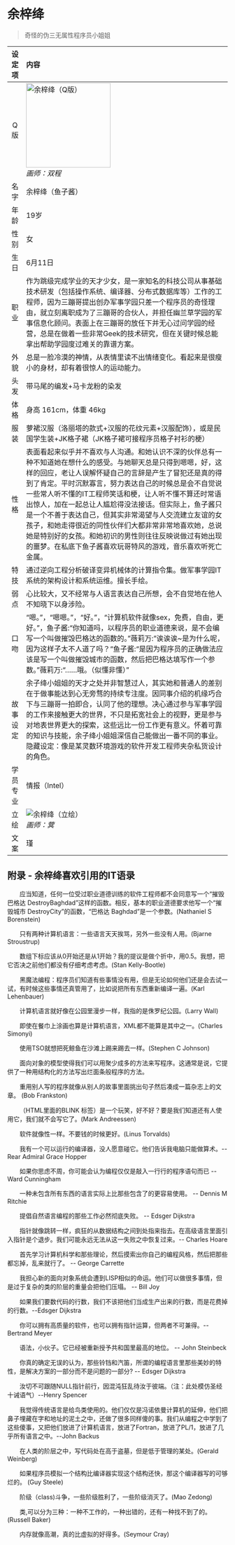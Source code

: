 # 余梓绛
> 奇怪的伪三无属性程序员小姐姐

|设定项|内容|
|:-:|:-|
|Q版|<img src="/img/Q/Q-yuzijiang.png" alt="余梓绛（Q版）" height="193px"><br>*画师：双程*|
|名字|余梓绛（鱼子酱）|
|年龄|19岁|
|性别|女|
|生日|6月11日|
|职业|作为跳级完成学业的天才少女，是一家知名的科技公司从事基础技术研发（包括操作系统、编译器、分布式数据库等）工作的工程师，因为三蹦哥提出创办军事学园只差一个程序员的奇怪理由，就立刻离职成为了三蹦哥的合伙人，并担任幽兰草学园的军事信息化顾问。表面上在三蹦哥的放任下并无心过问学园的经营，总是在做着一些非常Geek的技术研究，但在关键时候总能拿出帮助学园度过难关的靠谱方案。|
|外貌|总是一脸冷漠的神情，从表情里读不出情绪变化。看起来是很瘦小的身材，却有着很惊人的运动能力。|
|头发|带马尾的编发+马卡龙粉的染发|
|体格|身高 161cm，体重 46kg|
|服装|萝裙汉服（洛丽塔的款式+汉服的花纹元素+汉服配饰），或是民国学生装+JK格子裙（JK格子裙可接程序员格子衬衫的梗）|
|性格|表面看起来似乎并不喜欢与人沟通。和她认识不深的伙伴总有一种不知道她在想什么的感受。与她聊天总是只得到嗯嗯，好，这样的回应，老让人误解怀疑自己的言辞是产生了冒犯还是真的得到了肯定。平时沉默寡言，努力表达自己的时候总是会不自觉说一些常人听不懂的IT工程师笑话和梗，让人听不懂不算还时常语出惊人，加在一起总让人尴尬得没法接话。但实际上，鱼子酱只是一个不善于表达自己，但其实非常渴望与人交流建立友谊的女孩子，和她走得很近的同性伙伴们大都非常非常地喜欢她，总说她是特别好的女孩。和她初识的男性则往往反映说做过有她出现的噩梦。在私底下鱼子酱喜欢玩哥特风的游戏，音乐喜欢听死亡金属。|
|特技|通过逆向工程分析破译变异机械体的计算指令集。做军事学园IT系统的架构设计和系统运维。擅长手绘。|
|弱点|心比较大，又不经常与人语言表达自己所想，会不自觉地在他人不知晓下以身涉险。|
|口吻|“嗯。”，“嗯嗯。”，“好。”，“计算机软件就像sex，免费，自由，更好。”，鱼子酱:“你知道吗，以程序员的职业道德来说，是不会编写一个叫做摧毁巴格达的函数的。”薇莉万:”诶诶诶~是为什么呢，因为这样子太不人道了吗？“鱼子酱:“是因为程序员的正确做法应该是写一个叫做摧毁城市的函数，然后把巴格达填写作一个参数。”薇莉万:“……哦。（似懂非懂）”|
|故事设定|余子绛小姐姐的天才之处并非智慧过人，其实她和普通人的差别在于做事能达到心无旁骛的持续专注度。因同事介绍的机缘巧合下与三蹦哥一拍即合，认同了他的理想。决心通过参与军事学园的工作来接触更大的世界，不只是拓宽社会上的视野，更是参与对地表世界更大的探索，这些远比一份工作更有意义。怀着可靠的知识与技能，余子绛小姐姐深信自己能做出一番不同的事业。隐藏设定：像是某灵数环境游戏的软件开发工程师夹杂私货设计的角色。|
|学员专业|情报（Intel）|
|立绘|![余梓绛（立绘）](/img/figure/yuzijiang.png)<br>*画师：蓂*|
|文案|瑾|

<h2>附录 - 余梓绛喜欢引用的IT语录</h2>

&emsp;&emsp;应当知道，任何一位受过职业道德训练的软件工程师都不会同意写一个“摧毁巴格达  DestroyBaghdad”这样的函数。相反，基本的职业道德要求他写一个“摧毁城市 DestroyCity”的函数，“巴格达 Baghdad”是一个参数。(Nathaniel S Borenstein)

&emsp;&emsp;只有两种计算机语言：一些语言天天挨骂，另外一些没有人用。(Bjarne Stroustrup)

&emsp;&emsp;数组下标应该从0开始还是从1开始？我的提议是做个折中，用0.5。我想，把它否决之前他们都没有仔细考虑考虑。(Stan Kelly-Bootle)

&emsp;&emsp;黑魔法编程：程序员们知道有些事情没有用，但是无论如何他们还是会去试一试，有时候这些事情还真管用了，比如说把所有东西重新编译一遍。(Karl Lehenbauer)

&emsp;&emsp;计算机语言就好像在公园里漫步一样，我指的是侏罗纪公园。(Larry Wall)

&emsp;&emsp;即使在餐巾上涂画也算是计算机语言，XML都不能算是其中之一。(Charles Simonyi)

&emsp;&emsp;使用TSO就想把死鲸鱼在沙滩上踢来踢去一样。(Stephen C Johnson)

&emsp;&emsp;面向对象的模型使得我们可以用聚少成多的方法来写程序。这通常是说，它提供了一种用结构化的方法写出烂面条般程序的方法。

&emsp;&emsp;重用别人写的程序就像从别人的故事里面挑出句子然后凑成一篇杂志上的文章。 (Bob Frankston)

&emsp;&emsp;（HTML里面的BLINK 标签）是一个玩笑，好不好？要是我们知道还有人使用它，我们就不会写它了。(Mark Andreessen)

&emsp;&emsp;软件就像性一样。不要钱的时候更好。(Linus Torvalds)

&emsp;&emsp;我有一个可以运行的编译器，没人愿意碰它。他们告诉我电脑只能做算术。--Rear Admiral Grace Hopper

&emsp;&emsp;如果你思虑不周，你可能会认为编程仅仅是敲入一行行的程序语句而已 -- Ward Cunningham

&emsp;&emsp;一种未包含所有东西的语言实际上比那些包含了的更容易使用。 -- Dennis M Ritchie

&emsp;&emsp;提倡自然语言编程的那些工作必然彻底失败。 -- Edsger Dijkstra

&emsp;&emsp;指针就像跳转一样，疯狂的从数据结构之间到处指来指去。在高级语言里面引入指针是个退步。我们可能永远无法从这一失败之中恢复过来。-- Charles Hoare

&emsp;&emsp;首先学习计算机科学和那些理论，然后摸索出你自己的编程风格，然后把那些都忘掉，乱来就行了。 -- George Carrette

&emsp;&emsp;我担心新的面向对象系统会遭到LISP相似的命运。他们可以做很多事情，但是过于复杂的类的阶层的重量会把他们压塌。 -- Bill Joy

&emsp;&emsp;如果我们要数代码的行数，我们不该把他们当成生产出来的行数，而是花费掉的行数。--Edsger Dijkstra

&emsp;&emsp;你可以拥有高质量的软件，也可以拥有指针运算，但两者不可兼得。-- Bertrand Meyer

&emsp;&emsp;语法，小伙子。它已经被重新授予共和国里最高的地位。 -- John Steinbeck

&emsp;&emsp;你真的确定无误的认为，那些铃铛和汽笛，所谓的编程语言里那些美妙的特性，是解决方案的一部分而不是问题的一部分? -- Edsger Dijkstra

&emsp;&emsp;汝切不可跟随NULL指针前行，因混沌狂乱待汝于彼端。（注：此处模仿圣经十诫语气）--Henry Spencer

&emsp;&emsp;我觉得传统语言是给鸟类使用的。他们仅仅是冯诺依曼计算机的延伸，他们把鼻子埋藏在字和地址的泥土之中，还做了很多同样傻的事。我们从编程之中学到了这些傻事，又把他们放进了计算机语言，放进了Fortran，放进了PL/1，放进了几乎所有语言之中。--John Backus

&emsp;&emsp;在人类的阶层之中，写代码处在高于盗墓，但是低于管理的某处。(Gerald Weinberg)

&emsp;&emsp;如果程序员模拟一个结构比编译器实现这个结构还快，那这个编译器写的可够烂的。 (Guy Steele)

&emsp;&emsp;阶级（class)斗争，一些阶级胜利了，一些阶级消灭了。(Mao Zedong)

&emsp;&emsp;类,可以分为三种：一种不工作的，一种出错的，还有一种找不到了的。(Russell Baker)

&emsp;&emsp;内存就像高潮，真的比虚拟的好得多。(Seymour Cray)
